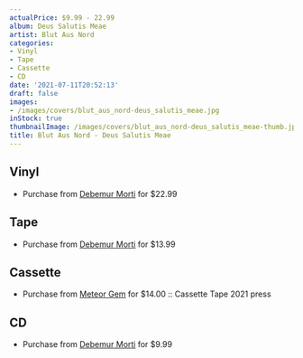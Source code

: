 ```yaml
---
actualPrice: $9.99 - 22.99
album: Deus Salutis Meae
artist: Blut Aus Nord
categories:
- Vinyl
- Tape
- Cassette
- CD
date: '2021-07-11T20:52:13'
draft: false
images:
- /images/covers/blut_aus_nord-deus_salutis_meae.jpg
inStock: true
thumbnailImage: /images/covers/blut_aus_nord-deus_salutis_meae-thumb.jpg
title: Blut Aus Nord - Deus Salutis Meae
---
```


## Vinyl
* Purchase from [Debemur Morti](https://debemurmorti.aisamerch.com/item/68494) for $22.99
## Tape
* Purchase from [Debemur Morti](https://debemurmorti.aisamerch.com/item/99608) for $13.99
## Cassette
* Purchase from [Meteor Gem](https://meteor-gem.com/products/blut-aus-nord-deus-salutis-meae-cassette) for $14.00 :: Cassette Tape 2021 press
## CD
* Purchase from [Debemur Morti](https://debemurmorti.aisamerch.com/item/72254) for $9.99
